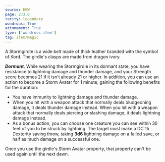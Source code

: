 ```yaml
---
source: EGW
page: 273.0
rarity: legendary
wondrous: True
attunement: True
type: ['wondrous item']
tag: item/magic
---
```


A Stormgirdle is a wide belt made of thick leather branded with the symbol of Kord. The girdle's clasps are made from dragon ivory.

**_Dormant_**. While wearing the Stormgirdle in its dormant state, you have resistance to lightning damage and thunder damage, and your Strength score becomes 21 if it isn't already 21 or higher. In addition, you can use an action to become a Storm Avatar for 1 minute, gaining the following benefits for the duration:

- You have immunity to lightning damage and thunder damage.
- When you hit with a weapon attack that normally deals bludgeoning damage, it deals thunder damage instead. When you hit with a weapon attack that normally deals piercing or slashing damage, it deals lightning damage instead.
- As a bonus action, you can choose one creature you can see within 30 feet of you to be struck by lightning. The target must make a DC 15 Dexterity saving throw, taking **3d6** lightning damage on a failed save, or half as much damage on a successful one.

Once you use the girdle's Storm Avatar property, that property can't be used again until the next dawn.


